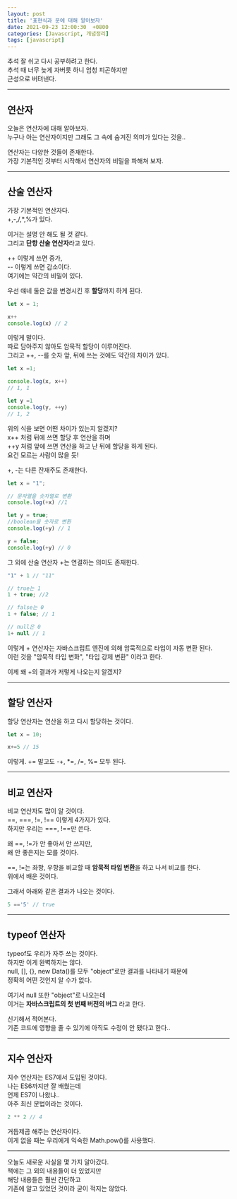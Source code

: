 ```yaml
---
layout: post
title: '표현식과 문에 대해 알아보자'
date: 2021-09-23 12:00:30  +0800
categories: [Javascript, 개념정리]
tags: [javascript]
---
```


추석 잘 쉬고 다시 공부하려고 한다.  
추석 때 너무 늦게 자버릇 하니 엄청 피곤하지만  
근성으로 버텨낸다.  

---

## **연산자**  

오늘은 연산자에 대해 알아보자.  
누구나 아는 연산자이지만 그래도 그 속에 숨겨진 의미가 있다는 것을..  

연산자는 다양한 것들이 존재한다.  
가장 기본적인 것부터 시작해서 연산자의 비밀을 파해쳐 보자.  

---  

## **산술 연산자**  

가장 기본적인 연산자다.  
+,-,/,*,%가 있다.  

이거는 설명 안 해도 될 것 같다.  
그리고 **단항 산술 연산자**라고 있다.  

++ 이렇게 쓰면 증가,  
-- 이렇게 쓰면 감소이다.  
여기에는 약간의 비밀이 있다.  

우선 얘네 둘은 값을 변경시킨 후 **할당**까지 하게 된다.  

```js
let x = 1;

x++
console.log(x) // 2
```  

이렇게 말이다.  
따로 담아주지 않아도 암묵적 할당이 이루어진다.  
그리고 ++, --를 숫자 앞, 뒤에 쓰는 것에도 약간의 차이가 있다.  

```js
let x =1;

console.log(x, x++)
// 1, 1

let y =1
console.log(y, ++y)
// 1, 2
```  

위의 식을 보면 어떤 차이가 있는지 알겠지?  
x++ 처럼 뒤에 쓰면 할당 후 연산을 하며  
++y 처럼 앞에 쓰면 연산을 하고 난 뒤에 할당을 하게 된다.  
요건 모르는 사람이 많을 듯!  

+, -는 다른 잔재주도 존재한다.  

```js
let x = "1";

// 문자열을 숫자열로 변환
console.log(+x) //1

let y = true;
//boolean을 숫자로 변환
console.log(+y) // 1

y = false;
console.log(+y) // 0

```  

그 외에 산술 연산자 +는 연결하는 의미도 존재한다.  

```js
"1" + 1 // "11"

// true는 1
1 + true; //2

// false는 0
1 + false; // 1

// null은 0
1+ null // 1
```  

이렇게 + 연산자는 자바스크립트 엔진에 의해 암묵적으로 타입이 자동 변환 된다.  
이런 것을 "암묵적 타입 변화", "타입 강제 변환" 이라고 한다.  

이제 왜 +의 결과가 저렇게 나오는지 알겠지?  

---  

## **할당 연산자**  

할당 연산자는 연산을 하고 다시 할당하는 것이다.  

```js
let x = 10;

x+=5 // 15
```
이렇게. += 말고도 -+, *=, /=, %= 모두 된다.  

---  

## **비교 연산자**  

비교 연산자도 많이 알 것이다.  
==, ===, !=, !== 이렇게 4가지가 있다.  
하지만 우리는 ===, !==만 쓴다.  

왜 ==, !=가 안 좋아서 안 쓰지만,  
왜 안 좋은지는 모를 것이다.  

==, !=는 좌항, 우항을 비교할 때 **암묵적 타입 변환**을 하고 나서 비교를 한다.  
위에서 배운 것이다.  

그래서 아래와 같은 결과가 나오는 것이다.  

```js
5 =='5' // true
```  

---  

## **typeof 연산자**  
 
typeof도 우리가 자주 쓰는 것이다.  
하지만 이게 완벽하지는 않다.  
null, [], {}, new Data()를 모두 "object"로만 결과를 나타내기 때문에  
정확히 어떤 것인지 알 수가 없다.  

여기서 null 또한 "object"로 나오는데  
이거는 **자바스크립트의 첫 번째 버전의 버그** 라고 한다.  

신기해서 적어본다.  
기존 코드에 영향을 줄 수 있기에 아직도 수정이 안 됐다고 한다..  

--- 

## **지수 연산자**  

지수 연산자는 ES7에서 도입된 것이다.  
나는 ES6까지만 잘 배웠는데  
언제 ES7이 나왔냐..  
아주 최신 문법이라는 것이다.  

```js
2 ** 2 // 4
```  

거듭제곱 해주는 연산자이다.  
이게 없을 때는 우리에게 익숙한 Math.pow()를 사용했다.  

---

오늘도 새로운 사실을 몇 가지 알아갔다.  
책에는 그 외의 내용들이 더 있었지만  
해당 내용들은 훨씬 간단하고  
기존에 알고 있었던 것이라 굳이 적지는 않았다.  






